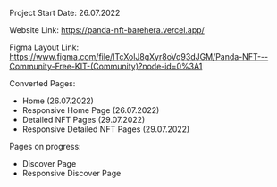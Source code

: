 Project Start Date:
26.07.2022

Website Link:
https://panda-nft-barehera.vercel.app/

Figma Layout Link:
https://www.figma.com/file/ITcXolJ8gXyr8oVq93dJGM/Panda-NFT---Community-Free-KIT-(Community)?node-id=0%3A1

Converted Pages:
- Home (26.07.2022)
- Responsive Home Page (26.07.2022)
- Detailed NFT Pages (29.07.2022)
- Responsive Detailed NFT Pages (29.07.2022)

Pages on progress:
- Discover Page
- Responsive Discover Page
